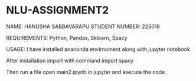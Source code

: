 # NLU-ASSIGNMENT2

NAME: HANUSHA SABBAVARAPU 
STUDENT NUMBER: 225018

REQUIREMENTS: Python, Pandas, Sklearn, Spacy

USAGE:
I have installed anaconda envirnoment along with jupyter notebook

After installation import with command import spacy

Then run a file open main2.ipynb in jupyter and execute the code.

